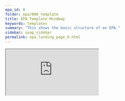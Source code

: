 ```yaml
---
epa_id: 0
folder: epa/000_template
title: EPA Template Mindmap
keywords: templates
summary: "This shows the basic structure of an EPA."
sidebar: soap_sidebar
permalink: epa_landing_page_0.html
---
```



<div class="iframe-container">
  <iframe src="https://atlas.mindmup.com/fnmi22epa/naturopathic_medicine_epa/" allowfullscreen></iframe>
</div>